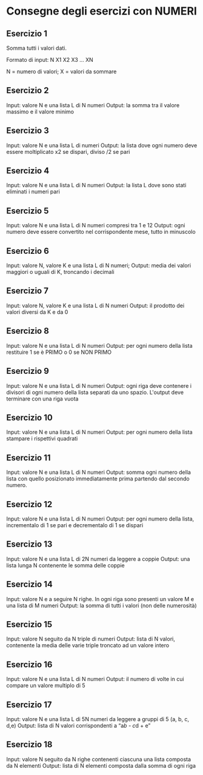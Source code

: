 # Consegne degli esercizi con NUMERI

## Esercizio 1
Somma tutti i valori dati.

Formato di input:
N
X1 X2 X3 ... XN

N = numero di valori;
X = valori da sommare

## Esercizio 2
Input: valore N e una lista L di N numeri
Output: la somma tra il valore massimo e il valore minimo

## Esercizio 3
Input: valore N e una lista L di numeri
Output: la lista dove ogni numero deve essere moltiplicato x2 se dispari, diviso /2 se pari

## Esercizio 4
Input: valore N e una lista L di N numeri
Output: la lista L dove sono stati eliminati i numeri pari

## Esercizio 5
Input: valore N e una lista L di N numeri compresi tra 1 e 12
Output: ogni numero deve essere convertito nel corrispondente mese, tutto in minuscolo

## Esercizio 6
Input: valore N, valore K e una lista L di N numeri;
Output: media dei valori maggiori o uguali di K, troncando i decimali

## Esercizio 7
Input: valore N, valore K e una lista L di N numeri
Output: il prodotto dei valori diversi da K e da 0

## Esercizio 8
Input: valore N e una lista L di N numeri
Output: per ogni numero della lista restituire 1 se è PRIMO o 0 se NON PRIMO

## Esercizio 9
Input: valore N e una lista L di N numeri
Output: ogni riga deve contenere i divisori di ogni numero della lista separati da uno spazio. L'output deve terminare con una riga vuota

## Esercizio 10
Input: valore N e una lista L di N numeri
Output: per ogni numero della lista stampare i rispettivi quadrati

## Esercizio 11
Input: valore N e una lista L di N numeri
Output: somma ogni numero della lista con quello posizionato immediatamente prima partendo dal secondo numero.

## Esercizio 12
Input: valore N e una lista L di N numeri
Output: per ogni numero della lista, incrementalo di 1 se pari e decrementalo di 1 se dispari

## Esercizio 13
Input: valore N e una lista L di 2N numeri da leggere a coppie
Output: una lista lunga N contenente le somma delle coppie

## Esercizio 14
Input: valore N e a seguire N righe. In ogni riga sono presenti un valore M e una lista di M numeri
Output: la somma di tutti i valori (non delle numerosità)

## Esercizio 15
Input: valore N seguito da N triple di numeri
Output: lista di N valori, contenente la media delle varie triple troncato ad un valore intero

## Esercizio 16
Input: valore N e una lista L di N numeri
Output: il numero di volte in cui compare un valore multiplo di 5

## Esercizio 17
Input: valore N e una lista L di 5N numeri da leggere a gruppi di 5 (a, b, c, d,e)
Output: lista di N valori corrispondenti a “a*b - c*d + e”

## Esercizio 18
Input: valore N seguito da N righe contenenti ciascuna una lista composta da N elementi
Output: lista di N elementi composta dalla somma di ogni riga
